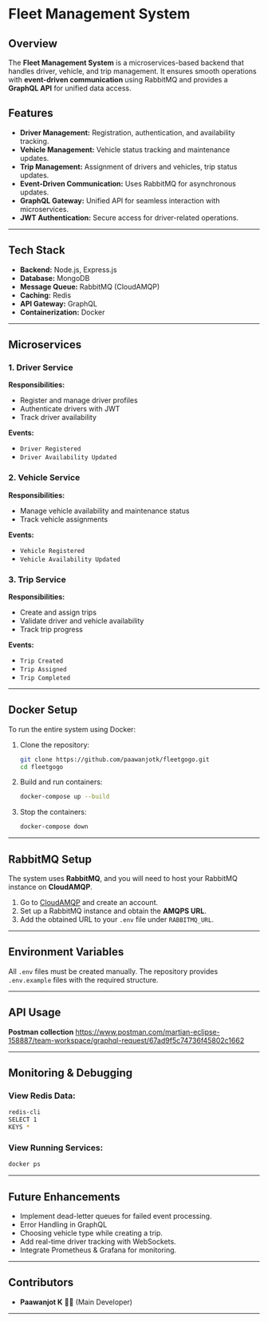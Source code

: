 # Fleet Management System

## Overview

The **Fleet Management System** is a microservices-based backend that handles driver, vehicle, and trip management. It ensures smooth operations with **event-driven communication** using RabbitMQ and provides a **GraphQL API** for unified data access.

## Features

- **Driver Management:** Registration, authentication, and availability tracking.
- **Vehicle Management:** Vehicle status tracking and maintenance updates.
- **Trip Management:** Assignment of drivers and vehicles, trip status updates.
- **Event-Driven Communication:** Uses RabbitMQ for asynchronous updates.
- **GraphQL Gateway:** Unified API for seamless interaction with microservices.
- **JWT Authentication:** Secure access for driver-related operations.

---

## Tech Stack

- **Backend:** Node.js, Express.js
- **Database:** MongoDB
- **Message Queue:** RabbitMQ (CloudAMQP)
- **Caching:** Redis
- **API Gateway:** GraphQL
- **Containerization:** Docker

---

## Microservices

### 1. Driver Service

**Responsibilities:**

- Register and manage driver profiles
- Authenticate drivers with JWT
- Track driver availability

**Events:**

- `Driver Registered`
- `Driver Availability Updated`

### 2. Vehicle Service

**Responsibilities:**

- Manage vehicle availability and maintenance status
- Track vehicle assignments

**Events:**

- `Vehicle Registered`
- `Vehicle Availability Updated`

### 3. Trip Service

**Responsibilities:**

- Create and assign trips
- Validate driver and vehicle availability
- Track trip progress

**Events:**

- `Trip Created`
- `Trip Assigned`
- `Trip Completed`

---

## Docker Setup

To run the entire system using Docker:

1. Clone the repository:

   ```bash
   git clone https://github.com/paawanjotk/fleetgogo.git
   cd fleetgogo
   ```

2. Build and run containers:

   ```bash
   docker-compose up --build
   ```

3. Stop the containers:

   ```bash
   docker-compose down
   ```

---

## RabbitMQ Setup

The system uses **RabbitMQ**, and you will need to host your RabbitMQ instance on **CloudAMQP**.

1. Go to [CloudAMQP](https://www.cloudamqp.com/) and create an account.
2. Set up a RabbitMQ instance and obtain the **AMQPS URL**.
3. Add the obtained URL to your `.env` file under `RABBITMQ_URL`.

---

## Environment Variables

All `.env` files must be created manually. The repository provides `.env.example` files with the required structure.

---

## API Usage

**Postman collection**
https://www.postman.com/martian-eclipse-158887/team-workspace/graphql-request/67ad9f5c74736f45802c1662

---

## Monitoring & Debugging

### View Redis Data:

```bash
redis-cli
SELECT 1
KEYS *
```

### View Running Services:

```bash
docker ps
```

---

## Future Enhancements

- Implement dead-letter queues for failed event processing.
- Error Handling in GraphQL
- Choosing vehicle type while creating a trip.
- Add real-time driver tracking with WebSockets.
- Integrate Prometheus & Grafana for monitoring.

---

## Contributors

- **Paawanjot K** 💖✨ (Main Developer)

---



